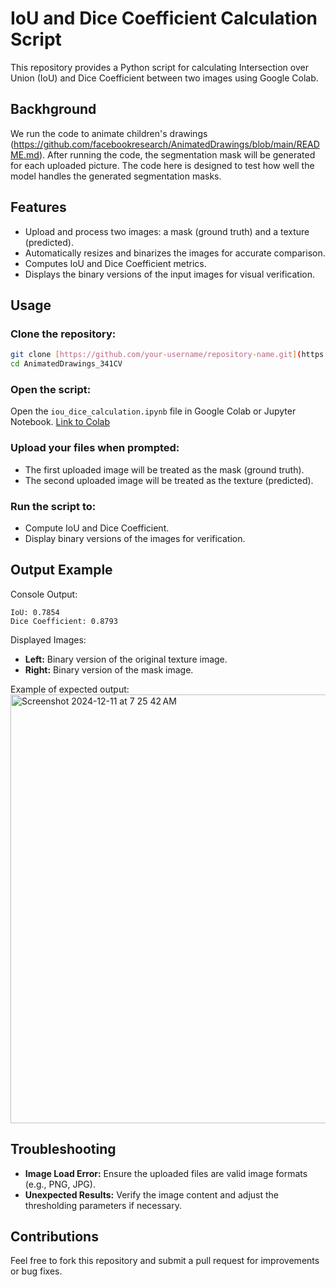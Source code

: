 # IoU and Dice Coefficient Calculation Script

This repository provides a Python script for calculating Intersection over Union (IoU) and Dice Coefficient between two images using Google Colab.

## Backhground
We run the code to animate children's drawings (https://github.com/facebookresearch/AnimatedDrawings/blob/main/README.md). After running the code, the segmentation mask will be generated for each uploaded picture. The code here is designed to test how well the model handles the generated segmentation masks.

## Features
- Upload and process two images: a mask (ground truth) and a texture (predicted).
- Automatically resizes and binarizes the images for accurate comparison.
- Computes IoU and Dice Coefficient metrics.
- Displays the binary versions of the input images for visual verification.

## Usage

### Clone the repository:
```bash
git clone [https://github.com/your-username/repository-name.git](https://github.com/anhthach375/AnimatedDrawings_341CV.git)
cd AnimatedDrawings_341CV
```

### Open the script:
Open the `iou_dice_calculation.ipynb` file in Google Colab or Jupyter Notebook.
[Link to Colab](https://colab.research.google.com/drive/1ayTfQarv4x5oqpBRtx21rQafBU03g5rG?authuser=2)


### Upload your files when prompted:
- The first uploaded image will be treated as the mask (ground truth).
- The second uploaded image will be treated as the texture (predicted).

### Run the script to:
- Compute IoU and Dice Coefficient.
- Display binary versions of the images for verification.

## Output Example

Console Output:
```
IoU: 0.7854
Dice Coefficient: 0.8793
```

Displayed Images:
- **Left:** Binary version of the original texture image.
- **Right:** Binary version of the mask image.

Example of expected output:
<img width="686" alt="Screenshot 2024-12-11 at 7 25 42 AM" src="https://github.com/user-attachments/assets/5ed102e1-e415-47e9-b12c-454ffb454111">


## Troubleshooting
- **Image Load Error:** Ensure the uploaded files are valid image formats (e.g., PNG, JPG).
- **Unexpected Results:** Verify the image content and adjust the thresholding parameters if necessary.

## Contributions
Feel free to fork this repository and submit a pull request for improvements or bug fixes.

